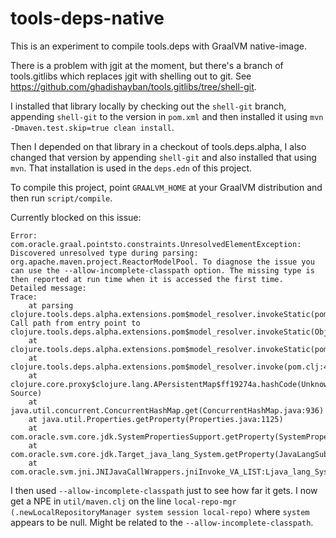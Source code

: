 # tools-deps-native

This is an experiment to compile tools.deps with GraalVM native-image.

There is a problem with jgit at the moment, but there's a branch of tools.gitlibs which replaces jgit with shelling out to git.
See https://github.com/ghadishayban/tools.gitlibs/tree/shell-git.

I installed that library locally by checking out the `shell-git` branch, appending `shell-git` to the version in `pom.xml` and then installed it using `mvn -Dmaven.test.skip=true clean install`.

Then I depended on that library in a checkout of tools.deps.alpha, I also changed that version by appending `shell-git` and also installed that using `mvn`. That installation is used in the `deps.edn` of this project.

To compile this project, point `GRAALVM_HOME` at your GraalVM distribution and then run `script/compile`.

Currently blocked on this issue:

```
Error: com.oracle.graal.pointsto.constraints.UnresolvedElementException: Discovered unresolved type during parsing: org.apache.maven.project.ReactorModelPool. To diagnose the issue you can use the --allow-incomplete-classpath option. The missing type is then reported at run time when it is accessed the first time.
Detailed message:
Trace:
	at parsing clojure.tools.deps.alpha.extensions.pom$model_resolver.invokeStatic(pom.clj:51)
Call path from entry point to clojure.tools.deps.alpha.extensions.pom$model_resolver.invokeStatic(Object):
	at clojure.tools.deps.alpha.extensions.pom$model_resolver.invokeStatic(pom.clj:41)
	at clojure.tools.deps.alpha.extensions.pom$model_resolver.invoke(pom.clj:41)
	at clojure.core.proxy$clojure.lang.APersistentMap$ff19274a.hashCode(Unknown Source)
	at java.util.concurrent.ConcurrentHashMap.get(ConcurrentHashMap.java:936)
	at java.util.Properties.getProperty(Properties.java:1125)
	at com.oracle.svm.core.jdk.SystemPropertiesSupport.getProperty(SystemPropertiesSupport.java:144)
	at com.oracle.svm.core.jdk.Target_java_lang_System.getProperty(JavaLangSubstitutions.java:345)
	at com.oracle.svm.jni.JNIJavaCallWrappers.jniInvoke_VA_LIST:Ljava_lang_System_2_0002egetProperty_00028Ljava_lang_String_2_00029Ljava_lang_String_2(generated:0)
```

I then used `--allow-incomplete-classpath` just to see how far it gets.
I now get a NPE in `util/maven.clj` on the line `local-repo-mgr (.newLocalRepositoryManager system session local-repo)` where `system` appears to be null. Might be related to the `--allow-incomplete-classpath`.
